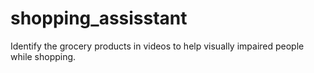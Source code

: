 # shopping_assisstant
Identify the grocery products in videos to help visually impaired people while shopping.

